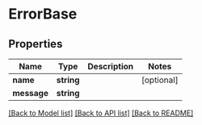 # ErrorBase

## Properties
Name | Type | Description | Notes
------------ | ------------- | ------------- | -------------
**name** | **string** |  | [optional] 
**message** | **string** |  | 

[[Back to Model list]](../README.md#documentation-for-models) [[Back to API list]](../README.md#documentation-for-api-endpoints) [[Back to README]](../README.md)


